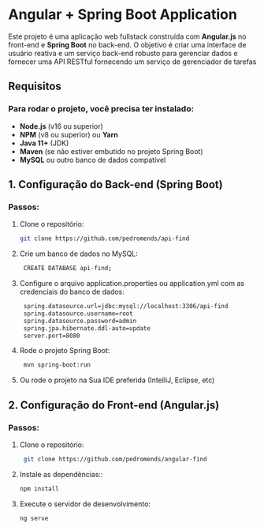 # Angular + Spring Boot Application

Este projeto é uma aplicação web fullstack construída com **Angular.js** no front-end e **Spring Boot** no back-end. O objetivo é criar uma interface de usuário reativa e um serviço back-end robusto para gerenciar dados e fornecer uma API RESTful fornecendo um serviço de gerenciador de tarefas

## Requisitos

### Para rodar o projeto, você precisa ter instalado:
- **Node.js** (v16 ou superior)
- **NPM** (v8 ou superior) ou **Yarn**
- **Java 11+** (JDK)
- **Maven** (se não estiver embutido no projeto Spring Boot)
- **MySQL** ou outro banco de dados compatível

## 1. Configuração do Back-end (Spring Boot)

### Passos:
1. Clone o repositório:
   ```bash
   git clone https://github.com/pedromends/api-find
2. Crie um banco de dados no MySQL:
   ```bash
    CREATE DATABASE api-find;
3. Configure o arquivo application.properties ou application.yml com as credenciais do banco de dados:
   ```bash
    spring.datasource.url=jdbc:mysql://localhost:3306/api-find
    spring.datasource.username=root
    spring.datasource.password=admin
    spring.jpa.hibernate.ddl-auto=update
    server.port=8080
4. Rode o projeto Spring Boot:
   ```bash
    mvn spring-boot:run
5. Ou rode o projeto na Sua IDE preferida (IntelliJ, Eclipse, etc)
## 2. Configuração do Front-end (Angular.js)

### Passos:
1. Clone o repositório:
   ```bash
    git clone https://github.com/pedromends/angular-find
2. Instale as dependências::
   ```bash
   npm install
3. Execute o servidor de desenvolvimento:
   ```bash
   ng serve
    

    